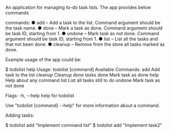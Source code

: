 An application for managing to-do task lists.
The app provides below commands

commands:
● add – Add a task to the list. Command argument should be the task name.
● done – Mark a task as done. Command argument should be task ID, starting from 1.
● undone – Mark task as not done. Command argument should be task ID, starting from 1.
● list – List all the tasks and that not been done.
● cleanup – Remove from the store all tasks marked as done.

Example usage of the app could be:

$ todolist help
Usage:
  todolist [command]
Available Commands:
  add Add task to the list
  cleanup Cleanup done tasks
  done Mark task as done
  help Help about any command
  list List all tasks still to do
  undone Mark task as not done
  
Flags:
  -h, --help help for todolist
  
Use "todolist [command] --help" for more information about a command.

Adding tasks:

$ todolist add "Implement command list"
$ todolist add "Implement task2"

